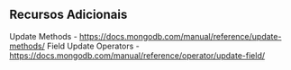 ## Recursos Adicionais
Update Methods - https://docs.mongodb.com/manual/reference/update-methods/
Field Update Operators - https://docs.mongodb.com/manual/reference/operator/update-field/

